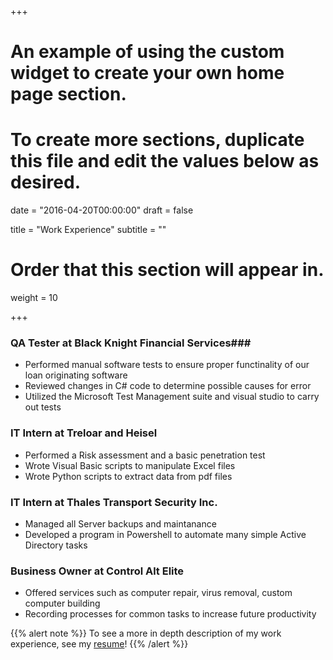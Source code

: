 +++
# An example of using the custom widget to create your own home page section.
# To create more sections, duplicate this file and edit the values below as desired.

date = "2016-04-20T00:00:00"
draft = false

title = "Work Experience"
subtitle = ""

# Order that this section will appear in.
weight = 10

+++

### QA Tester at Black Knight Financial Services###
 - Performed manual software tests to ensure proper functinality of our loan originating software
 - Reviewed changes in C# code to determine possible causes for error
 - Utilized the Microsoft Test Management suite and visual studio to  carry out tests  

### IT Intern at Treloar and Heisel ###
- Performed a Risk assessment and a basic penetration test
- Wrote Visual Basic scripts to manipulate Excel files
- Wrote Python scripts to extract data from pdf files	

### IT Intern at Thales Transport Security Inc. ###
- Managed all Server backups and maintanance
- Developed a program in Powershell to automate many simple Active Directory tasks

### Business Owner at Control Alt Elite  ###
- Offered services such as computer repair, virus removal, custom computer building
- Recording processes for common tasks to increase future productivity

{{% alert note %}}
To see a more in depth description of my work experience, see my [resume](/pdf/resume.pdf)!
{{% /alert %}}
